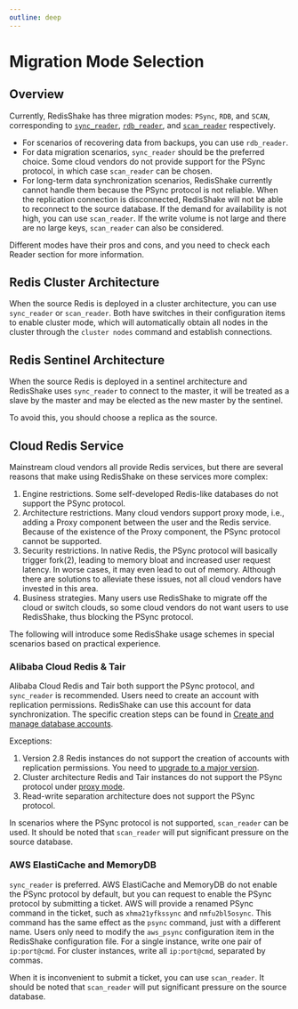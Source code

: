 ```yaml
---
outline: deep
---
```


# Migration Mode Selection

## Overview

Currently, RedisShake has three migration modes: `PSync`, `RDB`, and `SCAN`, corresponding to [`sync_reader`](../reader/sync_reader.md), [`rdb_reader`](../reader/rdb_reader.md), and [`scan_reader`](../reader/scan_reader.md) respectively.

* For scenarios of recovering data from backups, you can use `rdb_reader`.
* For data migration scenarios, `sync_reader` should be the preferred choice. Some cloud vendors do not provide support for the PSync protocol, in which case `scan_reader` can be chosen.
* For long-term data synchronization scenarios, RedisShake currently cannot handle them because the PSync protocol is not reliable. When the replication connection is disconnected, RedisShake will not be able to reconnect to the source database. If the demand for availability is not high, you can use `scan_reader`. If the write volume is not large and there are no large keys, `scan_reader` can also be considered.

Different modes have their pros and cons, and you need to check each Reader section for more information.

## Redis Cluster Architecture

When the source Redis is deployed in a cluster architecture, you can use `sync_reader` or `scan_reader`. Both have switches in their configuration items to enable cluster mode, which will automatically obtain all nodes in the cluster through the `cluster nodes` command and establish connections.

## Redis Sentinel Architecture

When the source Redis is deployed in a sentinel architecture and RedisShake uses `sync_reader` to connect to the master, it will be treated as a slave by the master and may be elected as the new master by the sentinel.

To avoid this, you should choose a replica as the source.

## Cloud Redis Service

Mainstream cloud vendors all provide Redis services, but there are several reasons that make using RedisShake on these services more complex:
1. Engine restrictions. Some self-developed Redis-like databases do not support the PSync protocol.
2. Architecture restrictions. Many cloud vendors support proxy mode, i.e., adding a Proxy component between the user and the Redis service. Because of the existence of the Proxy component, the PSync protocol cannot be supported.
3. Security restrictions. In native Redis, the PSync protocol will basically trigger fork(2), leading to memory bloat and increased user request latency. In worse cases, it may even lead to out of memory. Although there are solutions to alleviate these issues, not all cloud vendors have invested in this area.
4. Business strategies. Many users use RedisShake to migrate off the cloud or switch clouds, so some cloud vendors do not want users to use RedisShake, thus blocking the PSync protocol.

The following will introduce some RedisShake usage schemes in special scenarios based on practical experience.

### Alibaba Cloud Redis & Tair

Alibaba Cloud Redis and Tair both support the PSync protocol, and `sync_reader` is recommended. Users need to create an account with replication permissions. RedisShake can use this account for data synchronization. The specific creation steps can be found in [Create and manage database accounts](https://help.aliyun.com/zh/redis/user-guide/create-and-manage-database-accounts).

Exceptions:
1. Version 2.8 Redis instances do not support the creation of accounts with replication permissions. You need to [upgrade to a major version](https://help.aliyun.com/zh/redis/user-guide/upgrade-the-major-version-1).
2. Cluster architecture Redis and Tair instances do not support the PSync protocol under [proxy mode](https://help.aliyun.com/zh/redis/product-overview/cluster-master-replica-instances#section-h69-izd-531).
3. Read-write separation architecture does not support the PSync protocol.

In scenarios where the PSync protocol is not supported, `scan_reader` can be used. It should be noted that `scan_reader` will put significant pressure on the source database.

### AWS ElastiCache and MemoryDB

`sync_reader` is preferred. AWS ElastiCache and MemoryDB do not enable the PSync protocol by default, but you can request to enable the PSync protocol by submitting a ticket. AWS will provide a renamed PSync command in the ticket, such as `xhma21yfkssync` and `nmfu2bl5osync`. This command has the same effect as the `psync` command, just with a different name.
Users only need to modify the `aws_psync` configuration item in the RedisShake configuration file. For a single instance, write one pair of `ip:port@cmd`. For cluster instances, write all `ip:port@cmd`, separated by commas.

When it is inconvenient to submit a ticket, you can use `scan_reader`. It should be noted that `scan_reader` will put significant pressure on the source database.
